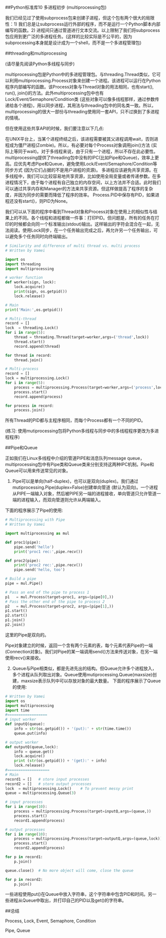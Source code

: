 ##Python标准库10 多进程初步 (multiprocessing包)



 

我们已经见过了使用subprocess包来创建子进程，但这个包有两个很大的局限性：1) 我们总是让subprocess运行外部的程序，而不是运行一个Python脚本内部编写的函数。2) 进程间只通过管道进行文本交流。以上限制了我们将subprocess包应用到更广泛的多进程任务。(这样的比较实际是不公平的，因为subprocessing本身就是设计成为一个shell，而不是一个多进程管理包)

 

##threading和multiprocessing

(请尽量先阅读Python多线程与同步)

multiprocessing包是Python中的多进程管理包。与threading.Thread类似，它可以利用multiprocessing.Process对象来创建一个进程。该进程可以运行在Python程序内部编写的函数。该Process对象与Thread对象的用法相同，也有start(), run(), join()的方法。此外multiprocessing包中也有Lock/Event/Semaphore/Condition类 (这些对象可以像多线程那样，通过参数传递给各个进程)，用以同步进程，其用法与threading包中的同名类一致。所以，multiprocessing的很大一部份与threading使用同一套API，只不过换到了多进程的情境。

但在使用这些共享API的时候，我们要注意以下几点:

在UNIX平台上，当某个进程终结之后，该进程需要被其父进程调用wait，否则进程成为僵尸进程(Zombie)。所以，有必要对每个Process对象调用join()方法 (实际上等同于wait)。对于多线程来说，由于只有一个进程，所以不存在此必要性。
multiprocessing提供了threading包中没有的IPC(比如Pipe和Queue)，效率上更高。应优先考虑Pipe和Queue，避免使用Lock/Event/Semaphore/Condition等同步方式 (因为它们占据的不是用户进程的资源)。
多进程应该避免共享资源。在多线程中，我们可以比较容易地共享资源，比如使用全局变量或者传递参数。在多进程情况下，由于每个进程有自己独立的内存空间，以上方法并不合适。此时我们可以通过共享内存和Manager的方法来共享资源。但这样做提高了程序的复杂度，并因为同步的需要而降低了程序的效率。
Process.PID中保存有PID，如果进程还没有start()，则PID为None。

 

我们可以从下面的程序中看到Thread对象和Process对象在使用上的相似性与结果上的不同。各个线程和进程都做一件事：打印PID。但问题是，所有的任务在打印的时候都会向同一个标准输出(stdout)输出。这样输出的字符会混合在一起，无法阅读。使用Lock同步，在一个任务输出完成之后，再允许另一个任务输出，可以避免多个任务同时向终端输出。

```python
# Similarity and difference of multi thread vs. multi process
# Written by Vamei

import os
import threading
import multiprocessing

# worker function
def worker(sign, lock):
    lock.acquire()
    print(sign, os.getpid())
    lock.release()

# Main
print('Main:',os.getpid())

# Multi-thread
record = []
lock  = threading.Lock()
for i in range(5):
    thread = threading.Thread(target=worker,args=('thread',lock))
    thread.start()
    record.append(thread)

for thread in record:
    thread.join()

# Multi-process
record = []
lock = multiprocessing.Lock()
for i in range(5):
    process = multiprocessing.Process(target=worker,args=('process',lock))
    process.start()
    record.append(process)

for process in record:
    process.join()
```
所有Thread的PID都与主程序相同，而每个Process都有一个不同的PID。

(练习: 使用mutiprocessing包将Python多线程与同步中的多线程程序更改为多进程程序)

 

##Pipe和Queue

正如我们在Linux多线程中介绍的管道PIPE和消息队列message queue，multiprocessing包中有Pipe类和Queue类来分别支持这两种IPC机制。Pipe和Queue可以用来传送常见的对象。

 

1) Pipe可以是单向(half-duplex)，也可以是双向(duplex)。我们通过mutiprocessing.Pipe(duplex=False)创建单向管道 (默认为双向)。一个进程从PIPE一端输入对象，然后被PIPE另一端的进程接收，单向管道只允许管道一端的进程输入，而双向管道则允许从两端输入。

下面的程序展示了Pipe的使用:

 

```python
# Multiprocessing with Pipe
# Written by Vamei

import multiprocessing as mul

def proc1(pipe):
    pipe.send('hello')
    print('proc1 rec:',pipe.recv())

def proc2(pipe):
    print('proc2 rec:',pipe.recv())
    pipe.send('hello, too')

# Build a pipe
pipe = mul.Pipe()

# Pass an end of the pipe to process 1
p1   = mul.Process(target=proc1, args=(pipe[0],))
# Pass the other end of the pipe to process 2
p2   = mul.Process(target=proc2, args=(pipe[1],))
p1.start()
p2.start()
p1.join()
p2.join()
```
这里的Pipe是双向的。

Pipe对象建立的时候，返回一个含有两个元素的表，每个元素代表Pipe的一端(Connection对象)。我们对Pipe的某一端调用send()方法来传送对象，在另一端使用recv()来接收。

 

2) Queue与Pipe相类似，都是先进先出的结构。但Queue允许多个进程放入，多个进程从队列取出对象。Queue使用mutiprocessing.Queue(maxsize)创建，maxsize表示队列中可以存放对象的最大数量。
下面的程序展示了Queue的使用:

```python
# Written by Vamei
import os
import multiprocessing
import time
#==================
# input worker
def inputQ(queue):
    info = str(os.getpid()) + '(put):' + str(time.time())
    queue.put(info)

# output worker
def outputQ(queue,lock):
    info = queue.get()
    lock.acquire()
    print (str(os.getpid()) + '(get):' + info)
    lock.release()
#===================
# Main
record1 = []   # store input processes
record2 = []   # store output processes
lock  = multiprocessing.Lock()    # To prevent messy print
queue = multiprocessing.Queue(3)

# input processes
for i in range(10):
    process = multiprocessing.Process(target=inputQ,args=(queue,))
    process.start()
    record1.append(process)

# output processes
for i in range(10):
    process = multiprocessing.Process(target=outputQ,args=(queue,lock))
    process.start()
    record2.append(process)

for p in record1:
    p.join()

queue.close()  # No more object will come, close the queue

for p in record2:
    p.join()
```
 一些进程使用put()在Queue中放入字符串，这个字符串中包含PID和时间。另一些进程从Queue中取出，并打印自己的PID以及get()的字符串。

 

##总结

Process, Lock, Event, Semaphore, Condition

Pipe, Queue
